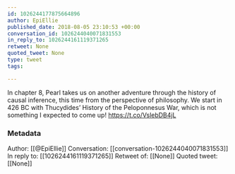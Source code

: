 ```yaml
---
id: 1026244177875664896
author: EpiEllie
published_date: 2018-08-05 23:10:53 +00:00
conversation_id: 1026244040071831553
in_reply_to: 1026244161119371265
retweet: None
quoted_tweet: None
type: tweet
tags:

---
```


In chapter 8, Pearl takes us on another adventure through the history of causal inference, this time from the perspective of philosophy. We start in 426 BC with Thucydides’ History of the Peloponnesus War, which is not something I expected to come up! https://t.co/VslebDB4jL

### Metadata

Author: [[@EpiEllie]]
Conversation: [[conversation-1026244040071831553]]
In reply to: [[1026244161119371265]]
Retweet of: [[None]]
Quoted tweet: [[None]]
